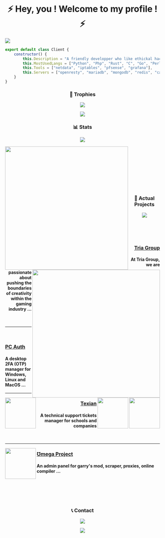<h1 align="center">⚡️ Hey, you ! Welcome to my profile ! ⚡️</h1>

<img src="https://user-images.githubusercontent.com/69421356/175442177-0f05ce78-31a5-44db-a7e3-603f7e96050a.png">

```javascript
export default class Client {
    constructor() {
        this.Description = "A friendly developper who like ethickal hacking",
        this.MostUsedLangs = ["Python", "Php", "Rust", "C", "Go", "Perl", "NodeJS"],
        this.Tools = ["netdata", "iptables", "pfsense", "grafana"],
        this.Servers = ["openresty", "mariadb", "mongodb", "redis", "caddy"]
    }
}
```

<h3 align="center">🥇 Trophies</h3>
<p align="center">
    <img src="https://user-images.githubusercontent.com/69421356/224833055-b11660f1-60f8-4211-9bee-4527e9259cd1.png">
</p>
<p align="center">
    <img src="https://github-profile-trophy.vercel.app/?username=Inplex-sys&theme=dracula&margin-w=10&margin-h=15&column=10">
</p>

<h3 align="center">📊 Stats</h3>
<p align="center">
    <img src="https://user-images.githubusercontent.com/69421356/224833055-b11660f1-60f8-4211-9bee-4527e9259cd1.png">
</p>
<div float="center">
    <img align="left" width="400" src="https://github-readme-stats.vercel.app/api?username=Inplex-sys&show_icons=false&theme=dark">
    <img align="right" width="415" src="https://github-readme-streak-stats.herokuapp.com/?user=Inplex-sys&theme=dark&hide_border=false&stroke=0000&background=0D1117&ring=FFFFFF&fire=e6b800&currStreakLabel=FFFFFF">
</div>

<br><br>
<br><br>
<br><br>
<br><br>

<h3 align="center">📌 Actual Projects</h3>
<p align="center">
    <img src="https://user-images.githubusercontent.com/69421356/224833055-b11660f1-60f8-4211-9bee-4527e9259cd1.png">
</p>

<div>
    <br>
    <br>
    <br>
    <p>
        <img width="100" align="right" src="https://avatars.githubusercontent.com/u/120763228?s=200&v=4">
        <h3 align="right"><a href="https://github.com/tria-group">Tria Group</a></h3>
        <h4 align="right">At Tria Group, we are passionate about pushing the boundaries of creativity within the gaming industry ...</h4>
    </p>
    <br>
    <hr>
    <br>
    <p>
        <img width="100" align="left" src="https://github.com/Inplex-sys/inplex-sys/assets/69421356/ea1480ef-dc05-486e-8324-ce5b6ba14692">
        <h3><a href="https://github.com/Inplex-sys/pc-auth">PC Auth</a></h3>
        <h4>A desktop 2FA (OTP) manager for Windows, Linux and MacOS ...</h4>
    </p>
    <hr>
    <p>
        <img width="100" align="right" src="https://user-images.githubusercontent.com/69421356/192012425-de6148a1-e004-4349-a28e-6351f5de86c6.png">
        <h3 align="right"><a href="#">Texian</a></h3>
        <h4 align="right">A technical support tickets manager for schools and companies</h4>
    </p>
    <br>
    <hr>
    <p>
        <img width="100" align="left" src="https://user-images.githubusercontent.com/69421356/132992532-cab4ec4e-d08c-48cb-89be-b43791ead1bc.png">
        <h3><a href="https://omega-project.xyz/">Ʊmega Project</a></h3>
        <h4>An admin panel for garry's mod, scraper, proxies, online compiler ...</h4>
    </p>
</div>

<br><br>
<br><br>

<h3 align="center">📞 Contact</h3>
<p align="center">
    <img src="https://user-images.githubusercontent.com/69421356/224833055-b11660f1-60f8-4211-9bee-4527e9259cd1.png">
</p>
<p align="center">
    <img align="center" src="https://lanyard-profile-readme.vercel.app/api/261174591177621504">
</p>
